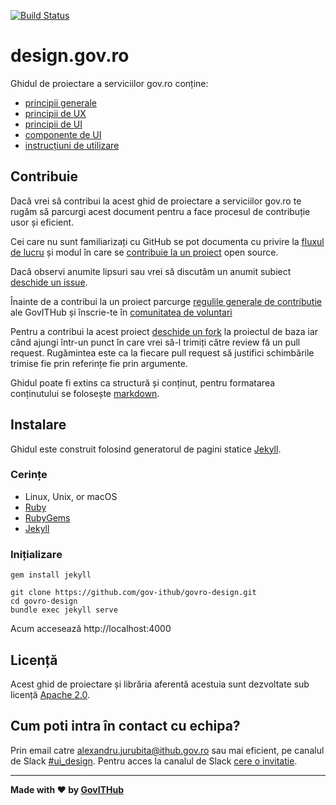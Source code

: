 [![Build Status](https://travis-ci.org/gov-ithub/govro-design.svg?branch=master)](https://travis-ci.org/gov-ithub/govro-design)

# design.gov.ro
Ghidul de proiectare a serviciilor gov.ro conține:
- [principii generale](https://gov-ithub.github.io/govro-design/)
- [principii de UX](https://gov-ithub.github.io/govro-design/ux/)
- [principii de UI](https://gov-ithub.github.io/govro-design/ui/)
- [componente de UI](https://gov-ithub.github.io/govro-design/componente/)
- [instrucțiuni de utilizare](https://gov-ithub.github.io/govro-design/utilizare/)

## Contribuie

Dacă vrei să contribui la acest ghid de proiectare a serviciilor gov.ro te rugăm să parcurgi acest document pentru a face procesul de contribuție usor și eficient.

Cei care nu sunt familiarizați cu GitHub se pot documenta cu privire la [fluxul de lucru](https://guides.github.com/introduction/flow/) și modul în care se [contribuie la un proiect](https://guides.github.com/activities/contributing-to-open-source/) open source.

Dacă observi anumite lipsuri sau vrei să discutăm un anumit subiect [deschide un issue](https://github.com/gov-ithub/govro-design/issues).

Înainte de a contribui la un proiect parcurge [regulile generale de contributie](https://github.com/gov-ithub/guidelines) ale GovITHub și înscrie-te în [comunitatea de voluntari](https://voluntari.ithub.gov.ro)

Pentru a contribui la acest proiect [deschide un fork](https://guides.github.com/activities/forking/) la proiectul de baza iar când ajungi într-un punct în care vrei să-l trimiți către review fă un pull request. Rugămintea este ca la fiecare pull request să justifici schimbările trimise fie prin referințe fie prin argumente.

Ghidul poate fi extins ca structură și conținut, pentru formatarea conținutului se folosește [markdown](https://guides.github.com/features/mastering-markdown/).

## Instalare

Ghidul este construit folosind generatorul de pagini statice [Jekyll](http://jekyllrb.com/).

### Cerințe
- Linux, Unix, or macOS
- [Ruby](https://www.ruby-lang.org/en/downloads/)
- [RubyGems](https://rubygems.org/pages/download)
- [Jekyll](http://jekyllrb.com/)

### Inițializare
```
gem install jekyll
```

```
git clone https://github.com/gov-ithub/govro-design.git
cd govro-design
bundle exec jekyll serve
```

Acum accesează http://localhost:4000

## Licență
Acest ghid de proiectare și librăria aferentă acestuia sunt dezvoltate sub licență [Apache 2.0](https://github.com/gov-ithub/govro-design/blob/master/LICENSE).

## Cum poti intra în contact cu echipa?
Prin email catre alexandru.jurubita@ithub.gov.ro sau mai eficient, pe canalul de Slack [#ui_design](https://govithub.slack.com/messages/ui_design/details/).
Pentru acces la canalul de Slack [cere o invitatie](http://govitslack.herokuapp.com/).

----------

**Made with :heart: by [GovITHub](http://ithub.gov.ro)**
